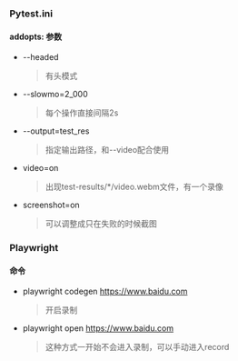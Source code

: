 ### Pytest.ini ###

#### addopts: 参数 ####
- --headed
    > 有头模式
- --slowmo=2_000
    > 每个操作直接间隔2s
- --output=test_res
    > 指定输出路径，和--video配合使用
- video=on
    > 出现test-results/*/video.webm文件，有一个录像
- screenshot=on
    > 可以调整成只在失败的时候截图

### Playwright ###
#### 命令 ####
- playwright codegen https://www.baidu.com
    > 开启录制
- playwright open https://www.baidu.com
    > 这种方式一开始不会进入录制，可以手动进入record